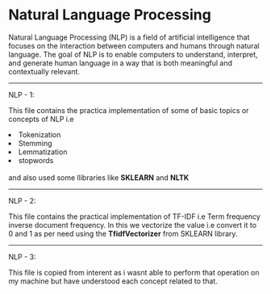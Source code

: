 # Natural Language Processing

Natural Language Processing (NLP) is a field of artificial intelligence that focuses on the interaction between computers and humans through natural language. The goal of NLP is to enable computers to understand, interpret, and generate human language in a way that is both meaningful and contextually relevant. 
<hr>
NLP - 1:

This file contains the practica implementation of some of basic topics or concepts of NLP i.e 

<li>Tokenization</li>
<li>Stemming</li>
<li>Lemmatization</li>
<li>stopwords</li>
<br>
and also used some llibraries like <strong>SKLEARN</strong> and <strong>NLTK</strong>
<br>
<hr>

NLP - 2:

This file contains the practical implementation of TF-IDF i.e Term frequency inverse document frequency.
In this we vectorize the value i.e convert it to 0 and 1 as per need using the <strong>TfidfVectorizer</strong> from SKLEARN library.
<br>
<hr>

NLP - 3:

This file is copied from interent as i wasnt able to perform that operation on my machine but have understood each concept related to that.
